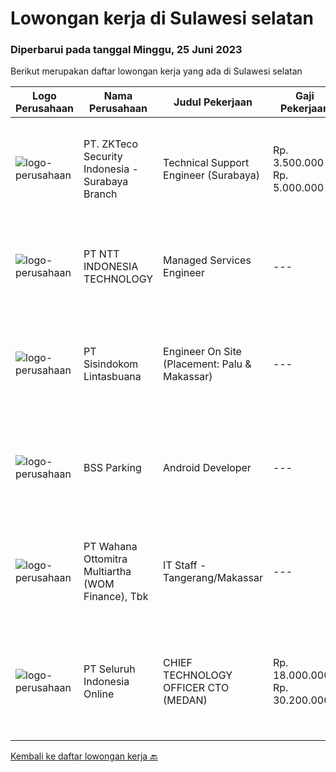 
  # Lowongan kerja di Sulawesi selatan

  ### Diperbarui pada tanggal Minggu, 25 Juni 2023

  Berikut merupakan daftar lowongan kerja yang ada di Sulawesi selatan

  |Logo Perusahaan | Nama Perusahaan | Judul Pekerjaan | Gaji Pekerjaan | Lokasi | Deskripsi | Tanggal diunggah | Pranala |
  | -------------- | --------------- | --------------- | --------- | --------- | -------------- | ------- | ----------- |
  |![logo-perusahaan](https://image-service-cdn.seek.com.au/3e77cb0a5ec8322f9eb062b44b6cf0ddc3d5a325/ee4dce1061f3f616224767ad58cb2fc751b8d2dc)|PT. ZKTeco Security Indonesia - Surabaya Branch|Technical Support Engineer (Surabaya)|Rp. 3.500.000-Rp. 5.000.000|Semarang|we are hiring,Technical Support EngineerQualifications1. Bachelor Degree in information technology, Computer Science, or Electrical Engineering.2....|Kamis, 22 Juni 2023|https://www.jobstreet.co.id/id/job/technical-support-engineer-surabaya-4381907?token=0~4d0a7402-bca1-45f2-8710-be1e1dbc47c3&sectionRank=1&jobId=jobstreet-id-job-4381907|
|![logo-perusahaan](https://image-service-cdn.seek.com.au/f525f049cf8ce97a388001196b7113e11512c773/ee4dce1061f3f616224767ad58cb2fc751b8d2dc)|PT NTT INDONESIA TECHNOLOGY|Managed Services Engineer|---|Makassar|Job Requirements: Bachelor's degree in computer science or software engineering Relevant certifications : CCNA/CCNP, VCP, Microsoft 365 | Certified:...|Jumat, 23 Juni 2023|https://www.jobstreet.co.id/id/job/managed-services-engineer-4364748?token=0~4d0a7402-bca1-45f2-8710-be1e1dbc47c3&sectionRank=2&jobId=jobstreet-id-job-4364748|
|![logo-perusahaan](https://image-service-cdn.seek.com.au/0c0f5a8eba28e76548451d3f79868e8a1ac80d4c/ee4dce1061f3f616224767ad58cb2fc751b8d2dc)|PT Sisindokom Lintasbuana|Engineer On Site (Placement: Palu & Makassar)|---|Makassar|Job Description: Onsite Telkom (Palu &amp; Makassar) Conduct regular preventive maintenance visits Monitoring the Infrastructure Network system –...|Selasa, 13 Juni 2023|https://www.jobstreet.co.id/id/job/engineer-on-site-placement%3A-palu-makassar-4370194?token=0~4d0a7402-bca1-45f2-8710-be1e1dbc47c3&sectionRank=3&jobId=jobstreet-id-job-4370194|
|![logo-perusahaan](https://i.ibb.co/sqvTCh9/112815900-stock-vector-no-image-available-icon-flat-vector.webp)|BSS Parking|Android Developer|---|Sulawesi Selatan|Requirements :- Pengalaman menggunakan Flutter untuk develop aplikasi Android/Web/Desktop.- Memahami dengan baik fondasi Dart, BloC dalam Flutter...|Senin, 12 Juni 2023|https://www.jobstreet.co.id/id/job/android-developer-1036122848?token=0~4d0a7402-bca1-45f2-8710-be1e1dbc47c3&sectionRank=4&jobId=jobstreet-id-job-1036122848|
|![logo-perusahaan](https://image-service-cdn.seek.com.au/0cd0ed723dba304d73bfec64ce263da9360da79b/ee4dce1061f3f616224767ad58cb2fc751b8d2dc)|PT Wahana Ottomitra Multiartha (WOM Finance), Tbk|IT Staff - Tangerang/Makassar|---|Makassar|Job Description: Troubleshoot all IT system and network problems Monitoring and maintaining computer systems and networks Installing and configuring...|Senin, 05 Juni 2023|https://www.jobstreet.co.id/id/job/it-staff-tangerang-makassar-4359519?token=0~4d0a7402-bca1-45f2-8710-be1e1dbc47c3&sectionRank=5&jobId=jobstreet-id-job-4359519|
|![logo-perusahaan](https://image-service-cdn.seek.com.au/c768f0670f8f8212da7de609b6af9d0b2e5134cc/ee4dce1061f3f616224767ad58cb2fc751b8d2dc)|PT Seluruh Indonesia Online|CHIEF TECHNOLOGY OFFICER CTO (MEDAN)|Rp. 18.000.000-Rp. 30.200.000|Aceh|Memiliki pengalaman leadership sebagai Manager sebelumnya.Back End Engineer1. Memiliki pengalaman dalam membangun RESTful APIs2. Menguasai bahasa...|Senin, 29 Mei 2023|https://www.jobstreet.co.id/id/job/chief-technology-officer-cto-medan-4350731?token=0~4d0a7402-bca1-45f2-8710-be1e1dbc47c3&sectionRank=6&jobId=jobstreet-id-job-4350731|


  [Kembali ke daftar lowongan kerja 🔙](../README.md#daftar-lowongan-kerja)
  